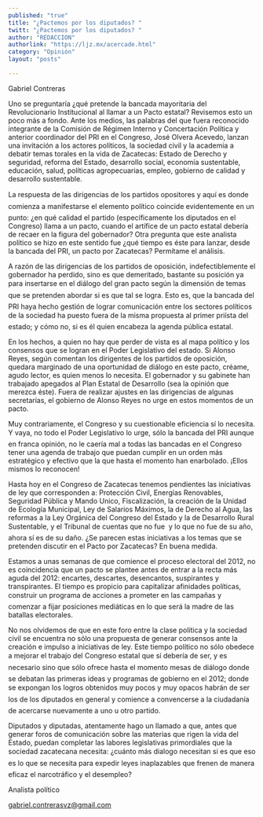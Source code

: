 ```yaml
---
published: "true"
title: "¿Pactemos por los diputados? "
twitt: "¿Pactemos por los diputados? "
author: "REDACCION"
authorlink: "https://ljz.mx/acercade.html"
category: "Opinión"
layout: "posts"

---
```



  Gabriel Contreras



Uno se preguntaría ¿qué pretende la bancada mayoritaria del Revolucionario Institucional al llamar a un Pacto estatal? Revisemos esto un poco más a fondo. Ante los medios, las palabras del que fuera reconocido integrante de la Comisión de Régimen Interno y Concertación Política y anterior coordinador del PRI en el Congreso, José Olvera Acevedo, lanzan una invitación a los actores políticos, la sociedad civil y la academia a debatir temas torales en la vida de Zacatecas: Estado de Derecho y seguridad, reforma del Estado, desarrollo social, economía sustentable, educación, salud, políticas agropecuarias, empleo, gobierno de calidad y desarrollo sustentable.  

  La respuesta de las dirigencias de los partidos opositores y aquí es donde comienza a manifestarse el elemento político coincide evidentemente en un punto: ¿en qué calidad el partido (específicamente los diputados en el Congreso) llama a un pacto, cuando el artífice de un pacto estatal debería de recaer en la figura del gobernador? Otra pregunta que este analista político se hizo en este sentido fue ¿qué tiempo es éste para lanzar, desde la bancada del PRI, un pacto por Zacatecas? Permítame el análisis.



  A razón de las dirigencias de los partidos de oposición, indefectiblemente el gobernador ha perdido, sino es que demeritado, bastante su posición ya para insertarse en el diálogo del gran pacto según la dimensión de temas que se pretenden abordar si es que tal se logra. Esto es, que la bancada del PRI haya hecho gestión de lograr comunicación entre los sectores políticos de la sociedad ha puesto fuera de la misma propuesta al primer priísta del estado; y cómo no, si es él quien encabeza la agenda pública estatal.



  En los hechos, a quien no hay que perder de vista es al mapa político y los consensos que se logran en el Poder Legislativo del estado. Si Alonso Reyes, según comentan los dirigentes de los partidos de oposición, quedara marginado de una oportunidad de diálogo en este pacto, créame, agudo lector, es quien menos lo necesita. El gobernador y su gabinete han trabajado apegados al Plan Estatal de Desarrollo (sea la opinión que merezca éste). Fuera de realizar ajustes en las dirigencias de algunas secretarías, el gobierno de Alonso Reyes no urge en estos momentos de un pacto.



  Muy contrariamente, el Congreso y su cuestionable eficiencia sí lo necesita. Y vaya, no todo el Poder Legislativo lo urge, sólo la bancada del PRI aunque en franca opinión, no le caería mal a todas las bancadas en el Congreso tener una agenda de trabajo que puedan cumplir en un orden más estratégico y efectivo que la que hasta el momento han enarbolado. ¡Ellos mismos lo reconocen!



  Hasta hoy en el Congreso de Zacatecas tenemos pendientes las iniciativas de ley que corresponden a: Protección Civil, Energías Renovables, Seguridad Pública y Mando Unico, Fiscalización, la creación de la Unidad de Ecología Municipal, Ley de Salarios Máximos, la de Derecho al Agua, las reformas a la Ley Orgánica del Congreso del Estado y la de Desarrollo Rural Sustentable, y el Tribunal de cuentas que no fue  y lo que no fue de su año, ahora sí es de su daño. ¿Se parecen estas iniciativas a los temas que se pretenden discutir en el Pacto por Zacatecas? En buena medida.



  Estamos a unas semanas de que comience el proceso electoral del 2012, no es coincidencia que un pacto se plantee antes de entrar a la recta más aguda del 2012: encartes, descartes, desencantos, suspirantes y transpirantes. El tiempo es propicio para capitalizar afinidades políticas, construir un programa de acciones a prometer en las campañas y comenzar a fijar posiciones mediáticas en lo que será la madre de las batallas electorales.



  No nos olvidemos de que en este foro entre la clase política y la sociedad civil se encuentra no sólo una propuesta de generar consensos ante la creación e impulso a iniciativas de ley. Este tiempo político no sólo obedece a mejorar el trabajo del Congreso estatal que sí debería de ser, y es necesario sino que sólo ofrece hasta el momento mesas de diálogo donde se debatan las primeras ideas y programas de gobierno en el 2012; donde se expongan los logros obtenidos muy pocos y muy opacos habrán de ser los de los diputados en general y comience a convencerse a la ciudadanía de acercarse nuevamente a uno u otro partido.



  Diputados y diputadas, atentamente hago un llamado a que, antes que generar foros de comunicación sobre las materias que rigen la vida del Estado, puedan completar las labores legislativas primordiales que la sociedad zacatecana necesita: ¿cuánto más dialogo necesitan si es que eso es lo que se necesita para expedir leyes inaplazables que frenen de manera eficaz el narcotráfico y el desempleo?



  Analista político



  gabriel.contrerasvz@gmail.com

